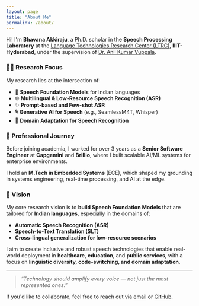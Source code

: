 ```yaml
---
layout: page
title: "About Me"
permalink: /about/
---
```

Hi! I'm **Bhavana Akkiraju**, a Ph.D. scholar in the **Speech Processing Laboratory** at the [Language Technologies Research Center (LTRC)](https://www.iiit.ac.in/research/labs/speech/), **IIIT-Hyderabad**, under the supervision of [Dr. Anil Kumar Vuppala](https://faculty.iiit.ac.in/~anil/).  

### 👩‍🔬 Research Focus

My research lies at the intersection of:

- 🧠 **Speech Foundation Models** for Indian languages
- 🌐 **Multilingual & Low-Resource Speech Recognition (ASR)**
- ✨ **Prompt-based and Few-shot ASR**
- 🎙️ **Generative AI for Speech** (e.g., SeamlessM4T, Whisper)
- 🧬 **Domain Adaptation for  Speech Recognition**

### 💼 Professional Journey

Before joining academia, I worked for over 3 years as a **Senior Software Engineer** at **Capgemini** and **Brillio**, where I built scalable AI/ML systems for enterprise environments.

I hold an **M.Tech in Embedded Systems** (ECE), which shaped my grounding in systems engineering, real-time processing, and AI at the edge.

### 🎯 Vision

My core research vision is to **build Speech Foundation Models** that are tailored for **Indian languages**, especially in the domains of:

- **Automatic Speech Recognition (ASR)**
- **Speech-to-Text Translation (SLT)**
- **Cross-lingual generalization for low-resource scenarios**

I aim to create inclusive and robust speech technologies that enable real-world deployment in **healthcare**, **education**, and **public services**, with a focus on **linguistic diversity, code-switching, and domain adaptation**.

---

> _“Technology should amplify every voice — not just the most represented ones.”_

If you'd like to collaborate, feel free to reach out via [email](mailto:bhavana.akkiraju@research.iiit.ac.in) or [GitHub](https://github.com/bhavanaakkiraju).